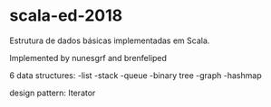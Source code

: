 # scala-ed-2018
Estrutura de dados básicas implementadas em Scala.

Implemented by nunesgrf and brenfeliped

6 data structures:
  -list 
  -stack
  -queue
  -binary tree
  -graph
  -hashmap
  
design pattern: Iterator
